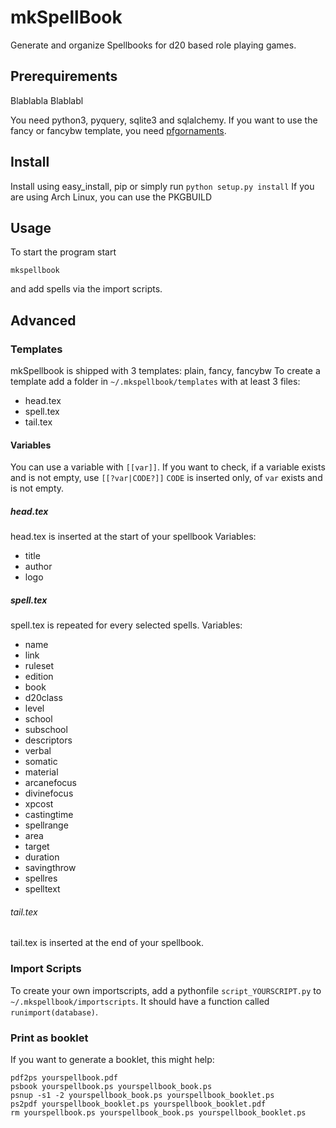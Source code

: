# mkSpellBook #

Generate and organize Spellbooks for d20 based role playing games.

## Prerequirements ##
 Blablabla
  Blablabl

You need python3, pyquery, sqlite3 and sqlalchemy.
If you want to use the fancy or fancybw template, you need [pfgornaments](http://altermundus.com/pages/tkz/ornament/index.html).

## Install ##

Install using easy_install, pip or simply run `python setup.py install`
If you are using Arch Linux, you can use the PKGBUILD

## Usage ##

To start the program start

    mkspellbook

and add spells via the import scripts.

## Advanced ##

### Templates ###

mkSpellbook is shipped with 3 templates: plain, fancy, fancybw
To create a template add a folder in `~/.mkspellbook/templates` with at least 3 files:

  * head.tex
  * spell.tex
  * tail.tex

#### Variables ####

You can use a variable with `[[var]]`. If you want to check, if a variable exists and is not empty, use `[[?var|CODE?]]` `CODE` is inserted only, of `var` exists and is not empty.

##### head.tex #####
head.tex is inserted at the start of your spellbook
Variables:

  * title
  * author
  * logo

##### spell.tex #####
spell.tex is repeated for every selected spells.
Variables:

  * name
  * link
  * ruleset
  * edition
  * book
  * d20class
  * level
  * school
  * subschool
  * descriptors
  * verbal
  * somatic
  * material
  * arcanefocus
  * divinefocus
  * xpcost
  * castingtime
  * spellrange
  * area
  * target
  * duration
  * savingthrow
  * spellres
  * spelltext

###### tail.tex ######
tail.tex is inserted at the end of your spellbook.

### Import Scripts ###

To create your own importscripts, add a pythonfile `script_YOURSCRIPT.py` to `~/.mkspellbook/importscripts`.
It should have a function called `runimport(database)`.

### Print as booklet ###
If you want to generate a booklet, this might help:

    pdf2ps yourspellbook.pdf
    psbook yourspellbook.ps yourspellbook_book.ps
    psnup -s1 -2 yourspellbook_book.ps yourspellbook_booklet.ps
    ps2pdf yourspellbook_booklet.ps yourspellbook_booklet.pdf
    rm yourspellbook.ps yourspellbook_book.ps yourspellbook_booklet.ps
